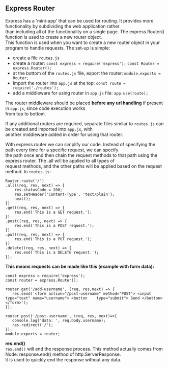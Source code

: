 ## Express Router

Express has a 'mini-app' that can be used for routing. It provides more functionality by subdividing the web application rather  
than including all of the functionality on a single page. The express.Router() function is used to create a new router object.  
This function is used when you want to create a new router object in your program to handle requests. The set-up is simple:  
* create a file `routes.js`
* create a router: `const express = require('express');` `const Router = express.Router();`
* at the bottom of the `routes.js` file, export the router: `module.exports = Router;`
* import the router into `app.js` at the top: `const route = require('./routes');`
* add a middleware for using router in `app.js` file: `app.use(route);`

The router middleware should be placed **before any url handling** if present in `app.js`, since code execution works  
from top to bottom.

If any additional routers are required, separate files similar to `routes.js` can be created and imported into `app.js`, with  
another middleware added in order for using that router.

With express.router we can simplify our code. Instead of specifying the path every time for a specific request, we can specify  
the path once and then chain the request methods to that path using the express router. The .all will be applied to all types of  
request methods, and the other paths will be applied based on the request method. In `routes.js`:  
```
Router.route('/') 
.all((req, res, next) => {  
    res.statusCode = 200; 
    res.setHeader('Content-Type', 'text/plain'); 
    next(); 
}) 
.get((req, res, next) => { 
    res.end('This is a GET request.'); 
}) 
.post((req, res, next) => { 
    res.end('This is a POST request.'); 
}) 
.put((req, res, next) => { 
    res.end('This is a PUT request.'); 
}) 
.delete((req, res, next) => { 
    res.end('This is a DELETE request.'); 
}); 
```

**This means requests can be made like this (example with form data):**  
```
const express = require('express');
const router = express.Router();

router.get('/add-username', (req, res,next) => {
   res.send('<form action="/post-username" method="POST"> <input type="text" name="username"> <button    type="submit"> Send </button> </form>');
});

router.post('/post-username', (req, res, next)=>{
   console.log('data: ', req.body.username);
   res.redirect('/');
});
module.exports = router;
```
**res.end()**  
`res.end()` will end the response process. This method actually comes from Node: response.end() method of http.ServerResponse.  
It is used to quickly end the response without any data.  
